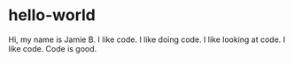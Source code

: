 # hello-world
Hi, my name is Jamie B.
I like code. I like doing code. I like looking at code. I like code. Code is good.
